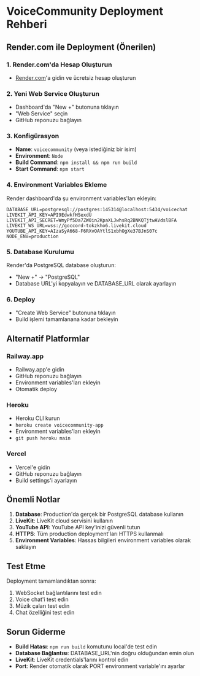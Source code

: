 # VoiceCommunity Deployment Rehberi

## Render.com ile Deployment (Önerilen)

### 1. Render.com'da Hesap Oluşturun
- [Render.com](https://render.com)'a gidin ve ücretsiz hesap oluşturun

### 2. Yeni Web Service Oluşturun
- Dashboard'da "New +" butonuna tıklayın
- "Web Service" seçin
- GitHub reponuzu bağlayın

### 3. Konfigürasyon
- **Name**: `voicecommunity` (veya istediğiniz bir isim)
- **Environment**: `Node`
- **Build Command**: `npm install && npm run build`
- **Start Command**: `npm start`

### 4. Environment Variables Ekleme
Render dashboard'da şu environment variables'ları ekleyin:

```
DATABASE_URL=postgresql://postgres:145314@localhost:5434/voicechat
LIVEKIT_API_KEY=API9EdwkfHSexdU
LIVEKIT_API_SECRET=WmyPf5Da7ZW0in2KpaXLJwhsRq2BNKQTjtwAVdslBFA
LIVEKIT_WS_URL=wss://goccord-tokzkho6.livekit.cloud
YOUTUBE_API_KEY=AIzaSyA668-F6RXvOAYtlS1xbhOgXe37BJnS07c
NODE_ENV=production
```

### 5. Database Kurulumu
Render'da PostgreSQL database oluşturun:
- "New +" → "PostgreSQL"
- Database URL'yi kopyalayın ve DATABASE_URL olarak ayarlayın

### 6. Deploy
- "Create Web Service" butonuna tıklayın
- Build işlemi tamamlanana kadar bekleyin

## Alternatif Platformlar

### Railway.app
- Railway.app'e gidin
- GitHub reponuzu bağlayın
- Environment variables'ları ekleyin
- Otomatik deploy

### Heroku
- Heroku CLI kurun
- `heroku create voicecommunity-app`
- Environment variables'ları ekleyin
- `git push heroku main`

### Vercel
- Vercel'e gidin
- GitHub reponuzu bağlayın
- Build settings'i ayarlayın

## Önemli Notlar

1. **Database**: Production'da gerçek bir PostgreSQL database kullanın
2. **LiveKit**: LiveKit cloud servisini kullanın
3. **YouTube API**: YouTube API key'inizi güvenli tutun
4. **HTTPS**: Tüm production deployment'ları HTTPS kullanmalı
5. **Environment Variables**: Hassas bilgileri environment variables olarak saklayın

## Test Etme

Deployment tamamlandıktan sonra:
1. WebSocket bağlantılarını test edin
2. Voice chat'i test edin
3. Müzik çaları test edin
4. Chat özelliğini test edin

## Sorun Giderme

- **Build Hatası**: `npm run build` komutunu local'de test edin
- **Database Bağlantısı**: DATABASE_URL'nin doğru olduğundan emin olun
- **LiveKit**: LiveKit credentials'larını kontrol edin
- **Port**: Render otomatik olarak PORT environment variable'ını ayarlar 